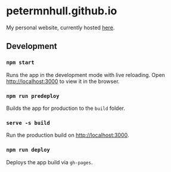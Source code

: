 # petermnhull.github.io

My personal website, currently hosted [here](http://petermnhull.github.io).

## Development

### `npm start`

Runs the app in the development mode with live reloading.
Open [http://localhost:3000](http://localhost:3000) to view it in the browser.

### `npm run predeploy`

Builds the app for production to the `build` folder.

### `serve -s build`

Run the production build on [http://localhost:3000](http://localhost:3000).

### `npm run deploy`

Deploys the app build via `gh-pages`.
